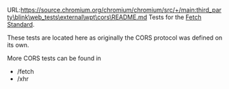 URL:https://source.chromium.org/chromium/chromium/src/+/main:third_party\blink\web_tests\external\wpt\cors\README.md
Tests for the [Fetch Standard](https://fetch.spec.whatwg.org/).

These tests are located here as originally the CORS protocol was defined on its own.

More CORS tests can be found in

* /fetch
* /xhr
